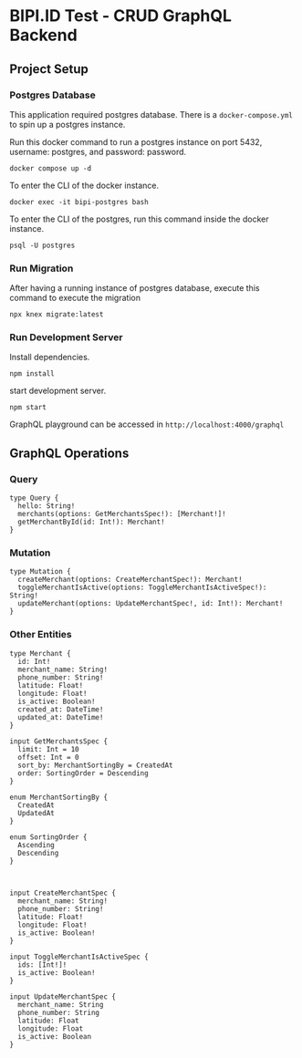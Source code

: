 # BIPI.ID Test - CRUD GraphQL Backend

## Project Setup

### Postgres Database

This application required postgres database. There is a `docker-compose.yml` to spin up a postgres instance.

Run this docker command to run a postgres instance on port 5432, username: postgres, and password: password.

```
docker compose up -d
```

To enter the CLI of the docker instance.

```
docker exec -it bipi-postgres bash
```

To enter the CLI of the postgres, run this command inside the docker instance.

```
psql -U postgres
```

### Run Migration

After having a running instance of postgres database, execute this command to execute the migration

```
npx knex migrate:latest
```

### Run Development Server

Install dependencies.

```
npm install
```

start development server.

```
npm start
```

GraphQL playground can be accessed in `http://localhost:4000/graphql`



## GraphQL Operations

### Query

```
type Query {
  hello: String!
  merchants(options: GetMerchantsSpec!): [Merchant!]!
  getMerchantById(id: Int!): Merchant!
}
```

### Mutation

```
type Mutation {
  createMerchant(options: CreateMerchantSpec!): Merchant!
  toggleMerchantIsActive(options: ToggleMerchantIsActiveSpec!): String!
  updateMerchant(options: UpdateMerchantSpec!, id: Int!): Merchant!
}
```

### Other Entities

```
type Merchant {
  id: Int!
  merchant_name: String!
  phone_number: String!
  latitude: Float!
  longitude: Float!
  is_active: Boolean!
  created_at: DateTime!
  updated_at: DateTime!
}

input GetMerchantsSpec {
  limit: Int = 10
  offset: Int = 0
  sort_by: MerchantSortingBy = CreatedAt
  order: SortingOrder = Descending
}

enum MerchantSortingBy {
  CreatedAt
  UpdatedAt
}

enum SortingOrder {
  Ascending
  Descending
}



input CreateMerchantSpec {
  merchant_name: String!
  phone_number: String!
  latitude: Float!
  longitude: Float!
  is_active: Boolean!
}

input ToggleMerchantIsActiveSpec {
  ids: [Int!]!
  is_active: Boolean!
}

input UpdateMerchantSpec {
  merchant_name: String
  phone_number: String
  latitude: Float
  longitude: Float
  is_active: Boolean
}
```

